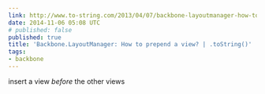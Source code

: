 ```yaml
---
link: http://www.to-string.com/2013/04/07/backbone-layoutmanager-how-to-prepend-a-view/
date: 2014-11-06 05:08 UTC
# published: false
published: true
title: 'Backbone.LayoutManager: How to prepend a view? | .toString()'
tags:
- backbone
---
```


insert a view *before* the other views
